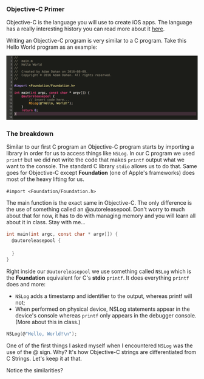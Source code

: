 ### Objective-C Primer

Objective-C is the language you will use to create iOS apps. The language has a really interesting history you can read more about it [here](https://en.wikipedia.org/wiki/Objective-C).

Writing an Objective-C program is very similar to a C program. Take this Hello World program as an example:  

![Hello World](/images/objc-helloworld.png)

### The breakdown

Similar to our first C program an Objective-C program starts by importing a library in order for us to access things like `NSLog`. In our C program we used `printf` but we did not write the code that makes `printf` output what we want to the console. The standard C library `stdio` allows us to do that. Same goes for Objective-C except **Foundation** (one of Apple's frameworks) does most of the heavy lifting for us.

`#import <Foundation/Foundation.h>`

The main function is the exact same in Objective-C. The only difference is the use of something called an @autoreleasepool. Don't worry to much about that for now, it has to do with managing memory and you will learn all about it in class. Stay with me...

```c
int main(int argc, const char * argv[]) {
  @autoreleasepool {

  }
}
```

Right inside our `@autoreleasepool` we use something called `NSLog` which is the **Foundation** equivalent for C's **stdio** `printf`. It does everything `printf` does and more:

- `NSLog` adds a timestamp and identifier to the output, whereas printf will not;
- When performed on physical device, NSLog statements appear in the device's console whereas `printf` only appears in the debugger console. (More about this in class.)

```c
NSLog(@"Hello, World!\n");
```

One of of the first things I asked myself when I encountered `NSLog` was the use of the @ sign. Why? It's how Objective-C strings are differentiated from C Strings. Let's keep it at that.

Notice the similarities? 
